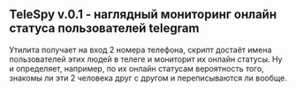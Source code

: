 ## TeleSpy v.0.1 - наглядный мониторинг онлайн статуса пользователей telegram

Утилита получает на вход 2 номера телефона, скрипт достаёт имена пользователей этих людей в телеге и мониторит их онлайн статусы. Ну и определяет, например, по их онлайн статусам вероятность того, знакомы ли эти 2 человека друг с другом и переписываются ли вообще.